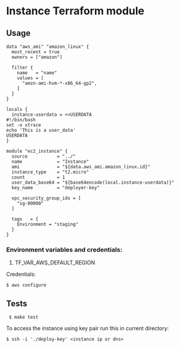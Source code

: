 # Instance Terraform module

## Usage

```hcl
data "aws_ami" "amazon_linux" {
  most_recent = true
  owners = ["amazon"]

  filter {
    name   = "name"
    values = [
      "amzn-ami-hvm-*-x86_64-gp2",
    ]
  }
}

locals {
  instance-userdata = <<USERDATA
#!/bin/bash
set -o xtrace
echo 'This is a user_data'
USERDATA
}

module "ec2_instance" {
  source           = "../"
  name             = "Instance"
  ami              = "${data.aws_ami.amazon_linux.id}"
  instance_type    = "t2.micro"
  count            = 1
  user_data_base64 = "${base64encode(local.instance-userdata)}"
  key_name         = "deployer-key" 

  vpc_security_group_ids = [
    "sg-00000"
  ]

  tags   = {
    Environment = "staging"
  }
}
```
### Environment variables and credentials:


1. TF_VAR_AWS_DEFAULT_REGION

Credentials:
   
    $ aws configure

## Tests

```shell
 $ make test
```

To access the instance using key pair run this in current directory:
   
    $ ssh -i './deploy-key' <instance ip or dns>
